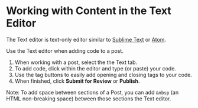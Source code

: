 # Working with Content in the Text Editor

The Text editor is text-only editor similar to [Sublime Text](https://www.sublimetext.com/) or [Atom](https://atom.io/ "Atom text editor").

Use the Text editor when adding code to a post.

1. When working with a post, select the the Text tab.
2. To add code, click within the editor and type \(or paste\) your code. 
3. Use the tag buttons to easily add opening and closing tags to your code. 
4. When finished, click **Submit for Review** or **Publish**. 

Note: To add space between sections of a Post, you can add `&nbsp` \(an HTML non-breaking space\) between those sections the Text editor.

